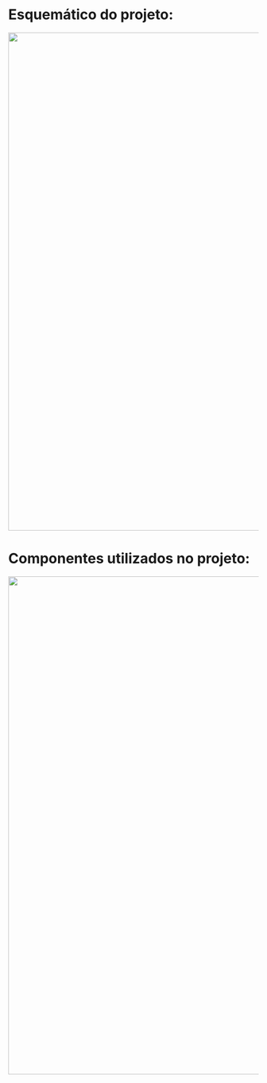 # Esquemático do projeto:

<div align="center">
  
<img src="https://user-images.githubusercontent.com/93741675/169936090-9bcfb22f-3d99-4672-99a0-9c15ab305cc4.jpg" width="1000px" />
  
</div>

# Componentes utilizados no projeto:

<div align="center">
  
<img src="https://user-images.githubusercontent.com/93741675/169938888-0ea14436-8e0d-4ce3-b7f9-e5742fcfa8c8.jpg" width="1000px" />
  
</div>
